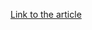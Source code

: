 [Link to the article](https://www.infostealers.com/report/infostealers-weekly-report-2024-12-23-2024-12-30/)
